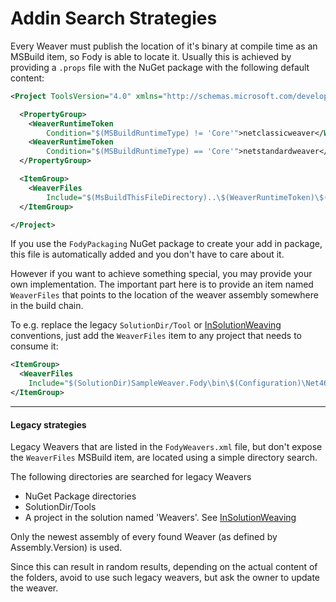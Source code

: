 ﻿# Addin Search Strategies

Every Weaver must publish the location of it's binary at compile time as an MSBuild item, so Fody is able to locate it.
Usually this is achieved by providing a `.props` file with the NuGet package with the following default content:

```xml
﻿<Project ToolsVersion="4.0" xmlns="http://schemas.microsoft.com/developer/msbuild/2003">

  <PropertyGroup>
    <WeaverRuntimeToken
        Condition="$(MSBuildRuntimeType) != 'Core'">netclassicweaver</WeaverRuntimeToken>
    <WeaverRuntimeToken
        Condition="$(MSBuildRuntimeType) == 'Core'">netstandardweaver</WeaverRuntimeToken>
  </PropertyGroup>

  <ItemGroup>
    <WeaverFiles
        Include="$(MsBuildThisFileDirectory)..\$(WeaverRuntimeToken)\$(MSBuildThisFileName).dll" />
  </ItemGroup>

</Project>
```

If you use the `FodyPackaging` NuGet package to create your add in package, this file is automatically added and you don't have to care about it.

However if you want to achieve something special, you may provide your own implementation. The important part here is to provide an item named `WeaverFiles` that points to the location of the weaver assembly somewhere in the build chain.

To e.g. replace the legacy `SolutionDir/Tool` or [InSolutionWeaving](InSolutionWeaving) conventions, just add the `WeaverFiles` item 
to any project that needs to consume it:

```xml
<ItemGroup>
  <WeaverFiles
    Include="$(SolutionDir)SampleWeaver.Fody\bin\$(Configuration)\Net46\SampleWeaver.Fody.dll" />
</ItemGroup>
```

---

#### Legacy strategies

Legacy Weavers that are listed in the `FodyWeavers.xml` file, but don't expose the `WeaverFiles` 
MSBuild item, are located using a simple directory search.

The following directories are searched for legacy Weavers

 * NuGet Package directories
 * SolutionDir/Tools
 * A project in the solution named 'Weavers'. See [InSolutionWeaving](InSolutionWeaving)

Only the newest assembly of every found Weaver (as defined by Assembly.Version) is used.

Since this can result in random results, depending on the actual content of the folders, avoid to use such legacy weavers, but ask the owner to update the weaver.